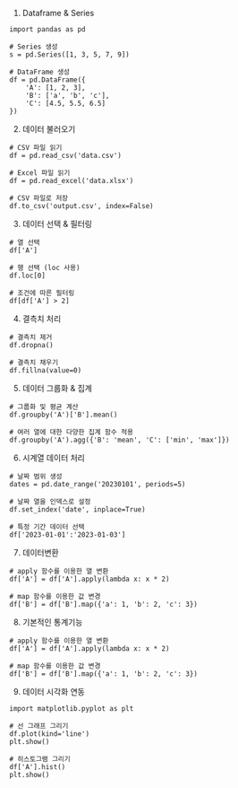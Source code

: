 
1. Dataframe & Series 
```
import pandas as pd

# Series 생성
s = pd.Series([1, 3, 5, 7, 9])

# DataFrame 생성
df = pd.DataFrame({
    'A': [1, 2, 3],
    'B': ['a', 'b', 'c'],
    'C': [4.5, 5.5, 6.5]
})
```

2. 데이터 불러오기
```
# CSV 파일 읽기
df = pd.read_csv('data.csv')

# Excel 파일 읽기
df = pd.read_excel('data.xlsx')

# CSV 파일로 저장
df.to_csv('output.csv', index=False)
```

3. 데이터 선택 & 필터링
```
# 열 선택
df['A']

# 행 선택 (loc 사용)
df.loc[0]

# 조건에 따른 필터링
df[df['A'] > 2]
```

4. 결측치 처리
```
# 결측치 제거
df.dropna()

# 결측치 채우기
df.fillna(value=0)
```

5. 데이터 그룹화 & 집계 
```
# 그룹화 및 평균 계산
df.groupby('A')['B'].mean()

# 여러 열에 대한 다양한 집계 함수 적용
df.groupby('A').agg({'B': 'mean', 'C': ['min', 'max']})
```

6. 시계열 데이터 처리
```
# 날짜 범위 생성
dates = pd.date_range('20230101', periods=5)

# 날짜 열을 인덱스로 설정
df.set_index('date', inplace=True)

# 특정 기간 데이터 선택
df['2023-01-01':'2023-01-03']
```

7. 데이터변환 
```
# apply 함수를 이용한 열 변환
df['A'] = df['A'].apply(lambda x: x * 2)

# map 함수를 이용한 값 변경
df['B'] = df['B'].map({'a': 1, 'b': 2, 'c': 3})
```

8. 기본적인 통계기능 
```
# apply 함수를 이용한 열 변환
df['A'] = df['A'].apply(lambda x: x * 2)

# map 함수를 이용한 값 변경
df['B'] = df['B'].map({'a': 1, 'b': 2, 'c': 3})
```

9. 데이터 시각화 연동
```
import matplotlib.pyplot as plt

# 선 그래프 그리기
df.plot(kind='line')
plt.show()

# 히스토그램 그리기
df['A'].hist()
plt.show()
```